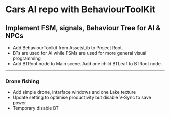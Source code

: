 # Cars AI repo with BehaviourToolKit
## Implement FSM, signals, Behaviour Tree for AI & NPCs
- Add BehaviourToolkit from AssetsLib to Project Root.
- BTs are used for AI while FSMs are used for more general visual programming
- Add BTRoot node to Main scene. Add one child BTLeaf to BTRoot node.
---
### Drone fishing
- Add simple drone, intarface windows and one Lake texture
- Update setting to optimise productivity but disable V-Sync to save power
- Temporary disable BT